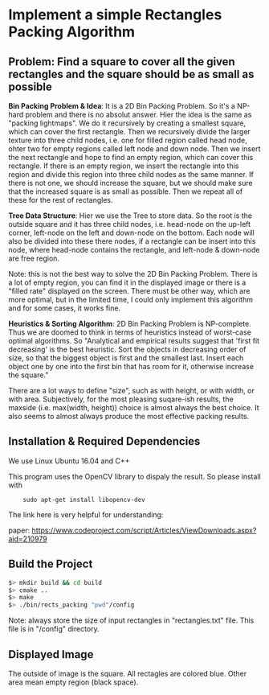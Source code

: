 # Implement a simple Rectangles Packing Algorithm

## Problem: Find a square to cover all the given rectangles and the square should be as small as possible

**Bin Packing Problem & Idea**:
It is a 2D Bin Packing Problem. So it's a NP-hard problem and there is no absolut answer. Hier the idea is the same as "packing lightmaps". We do it recursively by creating a smallest square, which can cover the first rectangle. Then we recursively divide the larger texture into three child nodes, i.e. one for filled region called head node, ohter two for empty regions called left node and down node. Then we insert the next rectangle and hope to find an empty region, which can cover this rectangle. If there is an empty region, we insert the rectangle into this region and divide this region into three child nodes as the same manner. If there is not one, we should increase the square, but we should make sure that the increased square is as small as possible. Then we repeat all of these for the rest of rectangles.

**Tree Data Structure**:
Hier we use the Tree to store data. So the root is the outside square and it has three child nodes, i.e. head-node on the up-left corner, left-node on the left and down-node on the bottom. Each node will also be divided into these there nodes, if a rectangle can be insert into this node, where head-node contains the rectangle, and left-node & down-node are free region. 

Note: this is not the best way to solve the 2D Bin Packing Problem. There is a lot of empty region, you can find it in the displayed image or there is a "filled rate" displayed on the screen. There must be other way, which are more optimal, but in the limited time, I could only implement this algorithm and for some cases, it works fine.

**Heuristics & Sorting Algorithm**:
2D Bin Packing Problem is NP-complete. Thus we are doomed to think in terms of heuristics instead of worst-case optimal algorithms. So "Analytical and empirical results suggest that 'first fit decreasing' is the best heuristic. Sort the objects in decreasing order of size, so that the biggest object is first and the smallest last. Insert each object one by one into the first bin that has room for it, otherwise increase the square."

There are a lot ways to define "size", such as with height, or with width, or with area. Subjectively, for the most pleasing suqare-ish results, the maxside (i.e. max(width, height)) choice is almost always the best choice. It also seems to almost always produce the most effective packing results.

## Installation & Required Dependencies
We use Linux Ubuntu 16.04 and C++

This program uses the OpenCV library to dispaly the result. So please install with

		sudo apt-get install libopencv-dev


The link here is very helpful for understanding:

paper: https://www.codeproject.com/script/Articles/ViewDownloads.aspx?aid=210979

## Build the Project
```bash
$> mkdir build && cd build
$> cmake ..
$> make
$> ./bin/rects_packing "pwd"/config
```
Note: always store the size of input rectangles in "rectangles.txt" file. This file is in "/config" directory.

## Displayed Image
The outside of image is the square. All rectagles are colored blue. Other area mean empty region (black space).
